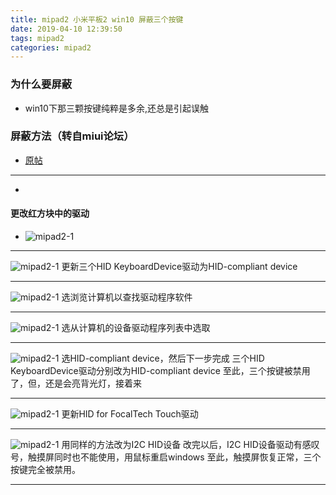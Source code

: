 ```yaml
---
title: mipad2 小米平板2 win10 屏蔽三个按键
date: 2019-04-10 12:39:50
tags: mipad2
categories: mipad2
---
```

### 为什么要屏蔽

* win10下那三颗按键纯粹是多余,还总是引起误触

### 屏蔽方法（转自miui论坛）

* [原帖](http://embed.bbs.miui.com/thread-12282804-1-1.html)

****
* 
#### 更改红方块中的驱动
* ![mipad2-1](/imgs/mipad2/mipad2-1.jpg)

****
![mipad2-1](/imgs/mipad2/mipad2-2.jpg)
更新三个HID KeyboardDevice驱动为HID-compliant device
****
![mipad2-1](/imgs/mipad2/mipad2-3.jpg)
选浏览计算机以查找驱动程序软件
****
![mipad2-1](/imgs/mipad2/mipad2-4.jpg)
选从计算机的设备驱动程序列表中选取
****
![mipad2-1](/imgs/mipad2/mipad2-5.jpg)
选HID-compliant device，然后下一步完成
三个HID KeyboardDevice驱动分别改为HID-compliant device
至此，三个按键被禁用了，但，还是会亮背光灯，接着来
****
![mipad2-1](/imgs/mipad2/mipad2-6.jpg)
更新HID for FocalTech Touch驱动
****
![mipad2-1](/imgs/mipad2/mipad2-7.jpg)
用同样的方法改为I2C HID设备
改完以后，I2C HID设备驱动有感叹号，触摸屏同时也不能使用，用鼠标重启windows
至此，触摸屏恢复正常，三个按键完全被禁用。
****
